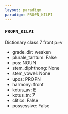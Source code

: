 ```yaml
---
layout: paradigm
paradigm: PROPN_KILPI
---
```

### ` PROPN_KILPI `

Dictionary class 7 front p~v
* grade_dir: weaken
* plurale_tantum: False
* pos: NOUN
* stem_diphthong: None
* stem_vowel: None
* upos: PROPN
* harmony: front
* kotus_av: E
* kotus_tn: 7
* clitics: False
* possessive: False
